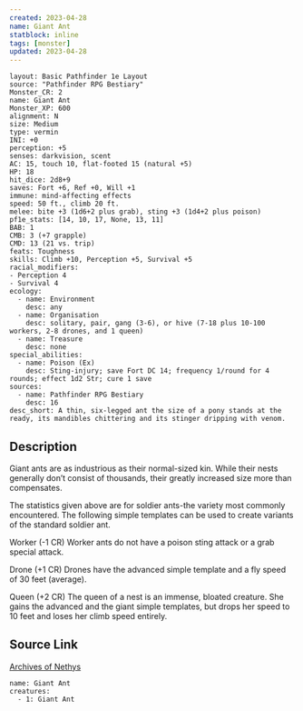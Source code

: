 ```yaml
---
created: 2023-04-28
name: Giant Ant
statblock: inline
tags: [monster]
updated: 2023-04-28
---
```

```statblock
layout: Basic Pathfinder 1e Layout
source: "Pathfinder RPG Bestiary"
Monster_CR: 2
name: Giant Ant
Monster_XP: 600
alignment: N
size: Medium
type: vermin
INI: +0
perception: +5
senses: darkvision, scent
AC: 15, touch 10, flat-footed 15 (natural +5)
HP: 18
hit_dice: 2d8+9
saves: Fort +6, Ref +0, Will +1
immune: mind-affecting effects
speed: 50 ft., climb 20 ft.
melee: bite +3 (1d6+2 plus grab), sting +3 (1d4+2 plus poison)
pf1e_stats: [14, 10, 17, None, 13, 11]
BAB: 1
CMB: 3 (+7 grapple)
CMD: 13 (21 vs. trip)
feats: Toughness
skills: Climb +10, Perception +5, Survival +5
racial_modifiers:
- Perception 4
- Survival 4
ecology:
  - name: Environment
    desc: any
  - name: Organisation
    desc: solitary, pair, gang (3-6), or hive (7-18 plus 10-100 workers, 2-8 drones, and 1 queen)
  - name: Treasure
    desc: none
special_abilities:
  - name: Poison (Ex)
    desc: Sting-injury; save Fort DC 14; frequency 1/round for 4 rounds; effect 1d2 Str; cure 1 save
sources:
  - name: Pathfinder RPG Bestiary
    desc: 16
desc_short: A thin, six-legged ant the size of a pony stands at the ready, its mandibles chittering and its stinger dripping with venom.
```
## Description
Giant ants are as industrious as their normal-sized kin. While their nests generally don’t consist of thousands, their greatly increased size more than compensates.

The statistics given above are for soldier ants-the variety most commonly encountered. The following simple templates can be used to create variants of the standard soldier ant.

Worker (-1 CR) Worker ants do not have a poison sting attack or a grab special attack.

Drone (+1 CR) Drones have the advanced simple template and a fly speed of 30 feet (average).

Queen (+2 CR) The queen of a nest is an immense, bloated creature. She gains the advanced and the giant simple templates, but drops her speed to 10 feet and loses her climb speed entirely.
## Source Link
[Archives of Nethys](https://aonprd.com/MonsterDisplay.aspx?ItemName=Giant%20Ant)
```encounter-table
name: Giant Ant
creatures:
  - 1: Giant Ant
```
